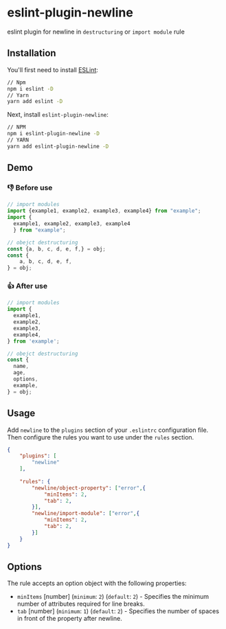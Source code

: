 # eslint-plugin-newline
eslint plugin for newline in `destructuring` or `import module` rule

## Installation

You'll first need to install [ESLint](https://eslint.org/):

```sh
// Npm
npm i eslint -D
// Yarn
yarn add eslint -D
```

Next, install `eslint-plugin-newline`:

```sh
// NPM
npm i eslint-plugin-newline -D
// YARN
yarn add eslint-plugin-newline -D
```

## Demo
### :thumbsdown: Before use
```javascript
// import modules
import {example1, example2, example3, example4} from "example";
import {
  example1, example2, example3, example4
  } from "example";

// obejct destructuring
const {a, b, c, d, e, f,} = obj;
const {
    a, b, c, d, e, f,
} = obj;
```
### :thumbsup:  After use
```javascript
// import modules
import {
  example1,
  example2,
  example3,
  example4,
} from 'example';

// obejct destructuring
const {
  name,
  age,
  options,
  example,
} = obj;
```

## Usage

Add `newline` to the `plugins` section of your `.eslintrc` configuration file.
Then configure the rules you want to use under the `rules` section.

```json
{
    "plugins": [
        "newline"
    ],
    
    "rules": {
        "newline/object-property": ["error",{
            "minItems": 2,
            "tab": 2,
        }],
        "newline/import-module": ["error",{
            "minItems": 2,
            "tab": 2,
        }]
    }
}
```

## Options
The rule accepts an option object with the following properties:
* `minItems` [number] (`minimum`: `2`) (`default`: `2`) - Specifies the minimum number of attributes required for line breaks.
* `tab` [number] (`minimum`: `1`) (`default`: `2`) - Specifies the number of spaces in front of the property after newline.

